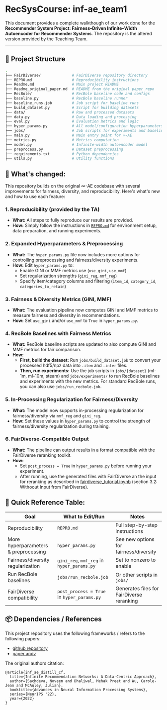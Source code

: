 # RecSysCourse: inf-ae_team1


This document provides a complete walkthough of our work done for the **Recommender System Project: Fairness–Driven Infinite–Width
Autoencoder for Recommender Systems**. The repository is the altered version provided by the Teaching Team.


---

## 🧱 Project Structure

```bash
.
├── FairDiverse/              # FairDiverse repository directory
├── REPRO.md                  # Reproducibility instructions
├── Readme.md                 # Main project README
├── Readme_original_paper.md  # README from the original paper repo
├── RecBole/                  # RecBole baseline code and configs
├── baseline.py               # RecBole baseline runner
├── baseline_runs.job         # Job script for baseline runs
├── build_dataset.py          # Script for building datasets
├── data/                     # Raw and processed datasets
├── data.py                   # Data loading and processing
├── eval.py                   # Evaluation metrics and logic
├── hyper_params.py           # All model/configuration hyperparameters
├── jobs/                     # Job scripts for experiments and baselines
├── main.py                   # Main entry point for ∞-AE
├── metrics.py                # Metrics computation
├── model.py                  # Infinite-width autoencoder model
├── preprocess.py             # Dataset preprocessing
├── requirements.txt          # Python dependencies
├── utils.py                  # Utility functions
```

## 📝 What's changed:

This repository builds on the original ∞-AE codebase with several improvements for fairness, diversity, and reproducibility. Here's what's new and how to use each feature:

### 1. Reproducibility (provided by the TA)
- **What:** All steps to fully reproduce our results are provided.
- **How:** Simply follow the instructions in [`REPRO.md`](REPRO.md) for environment setup, data preparation, and running experiments.

### 2. Expanded Hyperparameters & Preprocessing
- **What:** The `hyper_params.py` file now includes more options for controlling preprocessing and fairness/diversity experiments.
- **How:** Edit `hyper_params.py` to:
  - Enable GINI or MMF metrics use (`use_gini`, `use_mmf`)
  - Set regularization strengths (`gini_reg`, `mmf_reg`)
  - Specify item/category columns and filtering (`item_id`, `category_id`, `categories_to_retain`)

### 3. Fairness & Diversity Metrics (GINI, MMF)
- **What:** The evaluation pipeline now computes GINI and MMF metrics to measure fairness and diversity in recommendations.
- **How:** Set `use_gini` and/or `use_mmf` to `True` in `hyper_params.py`.

### 4. RecBole Baselines with Fairness Metrics
- **What:** RecBole baseline scripts are updated to also compute GINI and MMF metrics for fair comparison.
- **How:**
  - **First, build the dataset:** Run `jobs/build_dataset.job` to convert your processed hdf5/npz data into `.item` and `.inter` files.
  - **Then, run experiments:** Use the job scripts in `jobs/{dataset}` (ml-1m, ml-10m, steam) and `jobs/experiments/` to run RecBole baselines and experiments with the new metrics. For standard RecBole runs, you can also use `jobs/run_recbole.job`.

### 5. In-Processing Regularization for Fairness/Diversity
- **What:** The model now supports in-processing regularization for fairness/diversity via `mmf_reg` and `gini_reg`.
- **How:** Set these values in `hyper_params.py` to control the strength of fairness/diversity regularization during training.

### 6. FairDiverse-Compatible Output
- **What:** The pipeline can output results in a format compatible with the FairDiverse reranking toolkit.
- **How:**
  - Set `post_process = True` in `hyper_params.py` before running your experiment.
  - After running, use the generated files with FairDiverse an the input for reranking as described in [fairdiverse_tutorial.ipynb](https://github.com/XuChen0427/FairDiverse/blob/master/fairdiverse_tutorial.ipynb) (section 3.2: Withoout Input from FairDiverse).






## 📘 **Quick Reference Table:**

| Goal                              | What to Edit/Run                | Notes                                         |
|------------------------------------|----------------------------------|-----------------------------------------------|
| Reproducibility                    | `REPRO.md`                       | Full step-by-step instructions                |
| More hyperparameters & preprocessing| `hyper_params.py`                | See new options for fairness/diversity        |
| Fairness/diversity regularization  | `gini_reg`, `mmf_reg` in `hyper_params.py` | Set to nonzero to enable                     |
| Run RecBole baselines              | `jobs/run_recbole.job`           | Or other scripts in `jobs/`                   |
| FairDiverse compatibility          | `post_process = True` in `hyper_params.py` | Generates files for FairDiverse reranking     |



## 📦 Dependencies / References

This project repository uses the following frameworks / refers to the following papers:

- [github repository](https://github.com/noveens/infinite_ae_cf)
- [paper arxiv](https://arxiv.org/abs/2206.02626)

The original authors citation:

```
@article{inf_ae_distill_cf,
  title={Infinite Recommendation Networks: A Data-Centric Approach},
  author={Sachdeva, Noveen and Dhaliwal, Mehak Preet and Wu, Carole-Jean and McAuley, Julian},
  booktitle={Advances in Neural Information Processing Systems},
  series={NeurIPS '22},
  year={2022}
}
```
